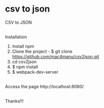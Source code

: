 # csv to json
CSV to JSON </br></br>

Installation</br>
1. Install npm</br>
2. Clone the project - $ git clone https://github.com/mac4manu/csv2json.git</br>
3. cd csv2json</br>
4. $ npm install</br>
5. $ webpack-dev-server</br></br>

Access the page http://localhost:8080/</br></br>

Thanks!!!
